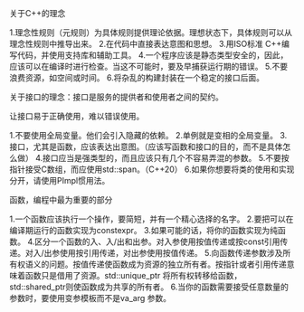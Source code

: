  关于C++的理念

 
 1.理念性规则（元规则）为具体规则提供理论依据。理想状态下，具体规则可以从理念性规则中推导出来。
 2.在代码中直接表达意图和思想。
 3.用ISO标准 C++编写代码，并使用支持库和辅助工具。
 4.一个程序应该是静态类型安全的，因此，应该可以在编译时进行检查。当这不可能时，要及早捕获运行期的错误。
 5.不要浪费资源，如空间或时间。
 6.将杂乱的构建封装在一个稳定的接口后面。

 关于接口的理念：接口是服务的提供者和使用者之间的契约。


 让接口易于正确使用，难以错误使用。

 
 1.不要使用全局变量。他们会引入隐藏的依赖。
 2.单例就是变相的全局变量。
 3.接口，尤其是函数，应该表达出意图。（应该写函数和接口的目的，而不是具体怎么做）
 4.接口应当是强类型的，而且应该只有几个不容易弄混的参数。
 5.不要按指针接受C数组，而应使用std::span。（C++20）
 6.如果你想要将类的使用和实现分开，请使用PImpl惯用法。
 



函数，编程中最为重要的部分


1.一个函数应该执行一个操作，要简短，并有一个精心选择的名字。
2.要把可以在编译期运行的函数实现为constexpr。
3.如果可能的话，将你的函数实现为纯函数。
4.区分一个函数的入、入/出和出参。对入参使用按值传递或按const引用传递。对入/出参使用按引用传递，对出参使用按值传递。
5.向函数传递参数涉及所有权语义的问题。按值传递使函数成为资源的独立所有者。按指针或者引用传递意味着函数只是借用了资源。std::unique_ptr 将所有权转移给函数，std::shared_ptr则使函数成为共享的所有者。
6.当你的函数需要接受任意数量的参数时，要使用变参模板而不是va_arg 参数。

